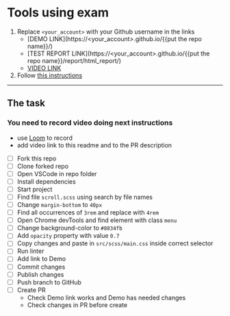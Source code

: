 # Tools using exam
1. Replace `<your_account>` with your Github username in the links
    - [DEMO LINK](https://<your_account>.github.io/{{put the repo name}}/)
    - [TEST REPORT LINK](https://<your_account>.github.io/{{put the repo name}}/report/html_report/)
    - [VIDEO LINK](https://www.loom.com/share/<video_id>)
2. Follow [this instructions](https://mate-academy.github.io/layout_task-guideline/)
___

## The task
### You need to record video doing next instructions
- use [Loom](https://www.loom.com) to record
- add video link to this readme and to the PR description

- [ ] Fork this repo
- [ ] Clone forked repo
- [ ] Open VSCode in repo folder
- [ ] Install dependencies
- [ ] Start project
- [ ] Find file `scroll.scss` using search by file names
- [ ] Change `margin-bottom` to `40px`
- [ ] Find all occurrences of `3rem` and replace with `4rem`
- [ ] Open Chrome devTools and find element with class `menu`
- [ ] Change background-color to `#8834fb`
- [ ] Add `opacity` property with value `0.7`
- [ ] Copy changes and paste in `src/scss/main.css` inside correct selector
- [ ] Run linter
- [ ] Add link to Demo
- [ ] Commit changes
- [ ] Publish changes
- [ ] Push branch to GitHub
- [ ] Create PR
    - Check Demo link works and Demo has needed changes
    - Check changes in PR before create
